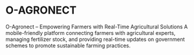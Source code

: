 # O-AGRONECT
O-Agronect – Empowering Farmers with Real-Time Agricultural Solutions 
A mobile-friendly platform connecting farmers with agricultural experts, managing fertilizer stock, and providing real-time updates on government schemes to promote sustainable farming practices.
